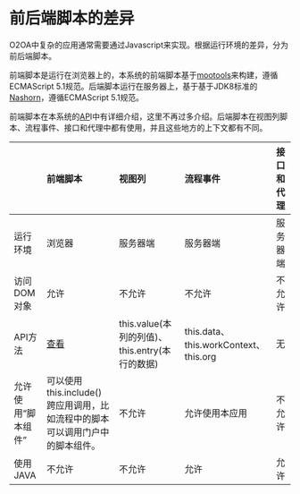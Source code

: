 # 前后端脚本的差异

O2OA中复杂的应用通常需要通过Javascript来实现。根据运行环境的差异，分为前后端脚本。

前端脚本是运行在浏览器上的，本系统的前端脚本基于[mootools](https://mootools.net/)来构建，遵循ECMAScript 5.1规范。后端脚本运行在服务器上，基于基于JDK8标准的[Nashorn](https://www.n-k.de/riding-the-nashorn)，遵循ECMAScript 5.1规范。

前端脚本在本系统的[AP](http://dev.o2oa.net/x_desktop/portal.html?id=dcd8e168-2da0-4496-83ee-137dc976c7f6&page=b80ecfe9-a0df-4797-84f4-a28ed3bee550)I中有详细介绍，这里不再过多介绍。后端脚本在视图列脚本、流程事件、接口和代理中都有使用，并且这些地方的上下文都有不同。

|  | 前端脚本 | 视图列 | 流程事件 | 接口和代理 |
| :--- | :--- | :--- | :--- | :--- |
| 运行环境 | 浏览器 | 服务器端 | 服务器端 | 服务器端 |
| 访问DOM对象 | 允许 | 不允许 | 不允许 | 不允许 |
| API方法 | [查看](http://dev.o2oa.net/x_desktop/portal.html?id=dcd8e168-2da0-4496-83ee-137dc976c7f6&page=b80ecfe9-a0df-4797-84f4-a28ed3bee550) | this.value\(本列的列值\)、this.entry\(本行的数据\) | this.data、this.workContext、this.org | 无 |
| 允许使用“脚本组件” | 可以使用this.include\(\)跨应用调用，比如流程中的脚本可以调用门户中的脚本组件。 | 不允许 | 允许使用本应用 | 不允许 |
| 使用JAVA | 不允许 | 不允许 | 允许 | 允许 |


